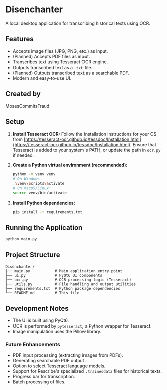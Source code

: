 # Disenchanter

A local desktop application for transcribing historical texts using OCR.

## Features

*   Accepts image files (JPG, PNG, etc.) as input.
*   (Planned) Accepts PDF files as input.
*   Transcribes text using Tesseract OCR engine.
*   Outputs transcribed text as a `.txt` file.
*   (Planned) Outputs transcribed text as a searchable PDF.
*   Modern and easy-to-use UI.

## Created by

MosesCommitsFraud

## Setup

1.  **Install Tesseract OCR:**
    Follow the installation instructions for your OS from [https://tesseract-ocr.github.io/tessdoc/Installation.html](https://tesseract-ocr.github.io/tessdoc/Installation.html).
    Ensure that Tesseract is added to your system's PATH, or update the path in `ocr.py` if needed.

2.  **Create a Python virtual environment (recommended):**
    ```bash
    python -m venv venv
    # On Windows
    .\venv\Scripts\activate
    # On macOS/Linux
    source venv/bin/activate
    ```

3.  **Install Python dependencies:**
    ```bash
    pip install -r requirements.txt
    ```

## Running the Application

```bash
python main.py
```

## Project Structure

```
Disenchanter/
├── main.py           # Main application entry point
├── ui.py             # PyQt6 UI components
├── ocr.py            # OCR processing logic (Tesseract)
├── utils.py          # File handling and output utilities
├── requirements.txt  # Python package dependencies
└── README.md         # This file
```

## Development Notes

*   The UI is built using PyQt6.
*   OCR is performed by `pytesseract`, a Python wrapper for Tesseract.
*   Image manipulation uses the Pillow library.

### Future Enhancements

*   PDF input processing (extracting images from PDFs).
*   Generating searchable PDF output.
*   Option to select Tesseract language models.
*   Support for Rescribe's specialized `.traineddata` files for historical texts.
*   Progress bar for transcription.
*   Batch processing of files. 